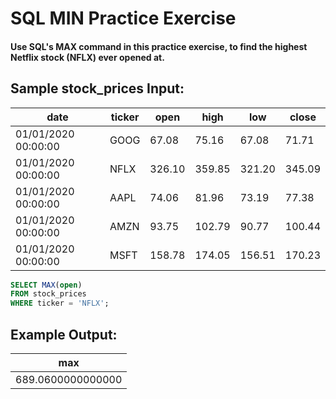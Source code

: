 # SQL MIN Practice Exercise

#### Use SQL's MAX command in this practice exercise, to find the highest Netflix stock (NFLX) ever opened at.
     

## Sample stock_prices Input:  

| **date**             | **ticker** | **open** | **high** | **low** | **close** |
|----------------------|------------|----------|----------|---------|-----------|
| 01/01/2020 00:00:00  | GOOG       | 67.08    | 75.16    | 67.08   | 71.71     |
| 01/01/2020 00:00:00  | NFLX       | 326.10   | 359.85   | 321.20  | 345.09    |
| 01/01/2020 00:00:00  | AAPL       | 74.06    | 81.96    | 73.19   | 77.38     |
| 01/01/2020 00:00:00  | AMZN       | 93.75    | 102.79   | 90.77   | 100.44    |
| 01/01/2020 00:00:00  | MSFT       | 158.78   | 174.05   | 156.51  | 170.23    |


``` sql
SELECT MAX(open) 
FROM stock_prices
WHERE ticker = 'NFLX';
```

## Example Output:

| **max**               |
|-----------------------|
| 689.0600000000000     |

